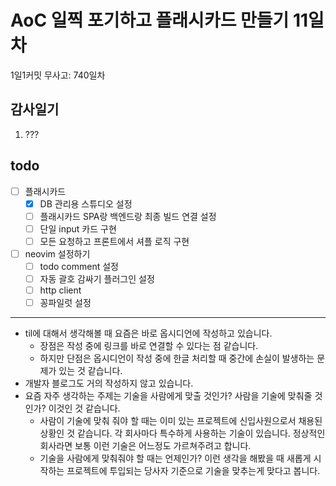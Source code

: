 # AoC 일찍 포기하고 플래시카드 만들기 11일차

1일1커밋 무사고: 740일차

## 감사일기

1. ???

## todo

- [ ] 플래시카드
  - [x] DB 관리용 스튜디오 설정
  - [ ] 플래시카드 SPA랑 백엔드랑 최종 빌드 연결 설정
  - [ ] 단일 input 카드 구현
  - [ ] 모든 요청하고 프론트에서 셔플 로직 구현
- [ ] neovim 설정하기
  - [ ] todo comment 설정
  - [ ] 자동 괄호 감싸기 플러그인 설정
  - [ ] http client
  - [ ] 꽁파일럿 설정

---

- til에 대해서 생각해볼 때 요즘은 바로 옵시디언에 작성하고 있습니다.
  - 장점은 작성 중에 링크를 바로 연결할 수 있다는 점 같습니다.
  - 하지만 단점은 옵시디언이 작성 중에 한글 처리할 때 중간에 손실이 발생하는 문제가 있는 것 같습니다.
- 개발자 블로그도 거의 작성하지 않고 있습니다.
- 요즘 자주 생각하는 주제는 기술을 사람에게 맞출 것인가? 사람을 기술에 맞춰줄 것인가? 이것인 것 같습니다.
  - 사람이 기술에 맞춰 줘야 할 때는 이미 있는 프로젝트에 신입사원으로서 채용된 상황인 것 같습니다. 각 회사마다 특수하게 사용하는 기술이 있습니다. 정상적인 회사라면 보통 이런 기술은 어느정도 가르쳐주려고 합니다.
  - 기술을 사람에게 맞춰줘야 할 때는 언제인가? 이런 생각을 해봤을 때 새롭게 시작하는 프로젝트에 투입되는 당사자 기준으로 기술을 맞추는게 맞다고 봅니다.

